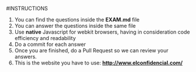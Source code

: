 #INSTRUCTIONS

1. You can find the questions inside the **EXAM.md** file 
2. You can answer the questions inside the same file
3. Use **native** Javascript for webkit browsers, having in consideration code efficiency and readability
4. Do a commit for each answer
5. Once you are finished, do a Pull Request so we can review your answers.
6. This is the website you have to use: **http://www.elconfidencial.com/**
